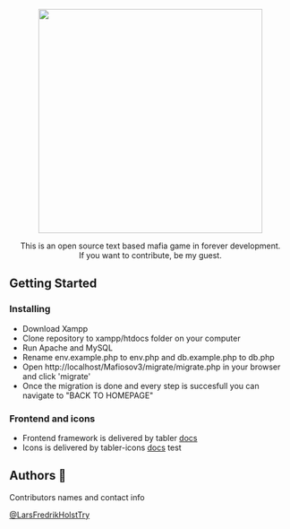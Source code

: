 <p align="center">
  <img width="400" height="auto" src="https://i.imgur.com/Yxxiq3P.png">
</p>

<p align="center">This is an open source text based mafia game in forever development.<br>If you want to contribute, be my guest.</p>

## Getting Started

### Installing

- Download Xampp
- Clone repository to xampp/htdocs folder on your computer
- Run Apache and MySQL
- Rename env.example.php to env.php and db.example.php to db.php
- Open http://localhost/Mafiosov3/migrate/migrate.php in your browser and click 'migrate'
- Once the migration is done and every step is succesfull you can navigate to "BACK TO HOMEPAGE"

### Frontend and icons

- Frontend framework is delivered by tabler [docs](https://preview.tabler.io/docs/index.html)
- Icons is delivered by tabler-icons [docs](https://tabler-icons.io/)
  test

## Authors 🤺

Contributors names and contact info

[@LarsFredrikHolstTry](https://github.com/LarsFredrikHolstTry)
